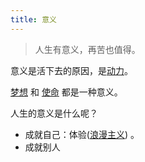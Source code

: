 ```yaml
---
title: 意义
---
```

> 人生有意义，再苦也值得。

意义是活下去的原因，是[动力](../w/willingness.md)。

[梦想](../d/dream.md) 和 [使命](../m/mission.md) 都是一种意义。

人生的意义是什么呢？
* 成就自己：体验([浪漫主义](../r/romanticism.md)) 。
* 成就别人